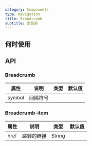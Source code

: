 ```yaml
---
category: Components
type: Navigation
title: Breadcrumb
subtitle: 面包屑
---
```



## 何时使用


## API


### Breadcrumb

属性 | 说明 | 类型 | 默认值
-----|-----|-----|------
symbol | 间隔符号 | |

### Breadcrumb-item
属性 | 说明 | 类型 | 默认值
-----|-----|-----|------
href | 跳转的链接 | String |
